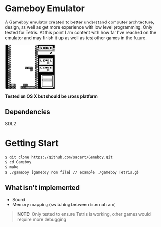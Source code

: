 # Gameboy Emulator
 
A Gameboy emulator created to better understand computer architecture, design, as well as get more experience with low level programming. Only tested for Tetris. At this point I am content with how far I've reached on the emulator and may finish it up as well as test other games in the future.

![Alt text](tetris.gif?raw=true "Tetris")

**Tested on OS X but should be cross platform**

## Dependencies
SDL2

# Getting Start
``` sh
$ git clone https://github.com/sacert/Gameboy.git
$ cd Gameboy
$ make
$ ./gameboy [gameboy rom file] // example ./gameboy Tetris.gb
```

## What isn't implemented
- Sound
- Memory mapping (switching between internal ram)

>**NOTE:** Only tested to ensure Tetris is working, other games would require more debugging
